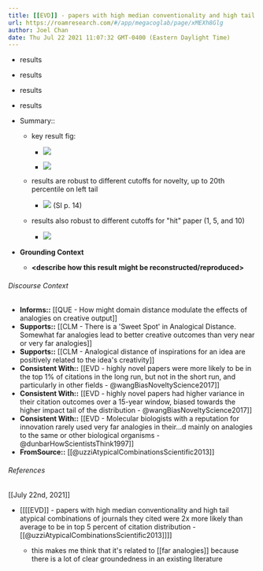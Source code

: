 ```yaml
---
title: [[EVD]] - papers with high median conventionality and high tail atypical combinations of journals they cited were 2x more likely than average to be in top 5 percent of citation distribution - [[@uzziAtypicalCombinationsScientific2013]]
url: https://roamresearch.com/#/app/megacoglab/page/xMEXh8Glg
author: Joel Chan
date: Thu Jul 22 2021 11:07:32 GMT-0400 (Eastern Daylight Time)
---
```


- results
- results
- results
- results
- Summary::

    - key result fig:

        - ![](https://firebasestorage.googleapis.com/v0/b/firescript-577a2.appspot.com/o/imgs%2Fapp%2Fmegacoglab%2FYYJrres1L2.png?alt=media&token=a222deac-7acf-41e5-9cf1-9cec07eaade8)

        - ![](https://firebasestorage.googleapis.com/v0/b/firescript-577a2.appspot.com/o/imgs%2Fapp%2Fmegacoglab%2FKiglEtvW2U.png?alt=media&token=95d356b5-e3e9-4806-91b2-fcd16847ee9a)

    - results are robust to different cutoffs for novelty, up to 20th percentile on left tail

        - ![](https://firebasestorage.googleapis.com/v0/b/firescript-577a2.appspot.com/o/imgs%2Fapp%2Fmegacoglab%2Fca2mlAV8CN.png?alt=media&token=ebb4fb77-2935-470a-aa36-6a8b86bee908) (SI p. 14)

    - results also robust to different cutoffs for "hit" paper (1, 5, and 10)

        - ![](https://firebasestorage.googleapis.com/v0/b/firescript-577a2.appspot.com/o/imgs%2Fapp%2Fmegacoglab%2F9irFM3pnN1.png?alt=media&token=7d91e719-7853-4f8a-9919-899652b0f081)
- **Grounding Context**

    - __<describe how this result might be reconstructed/reproduced>__

###### Discourse Context

- **Informs::** [[QUE - How might domain distance modulate the effects of analogies on creative output]]
- **Supports::** [[CLM - There is a 'Sweet Spot' in Analogical Distance. Somewhat far analogies lead to better creative outcomes than very near or very far analogies]]
- **Supports::** [[CLM - Analogical distance of inspirations for an idea are positively related to the idea's creativity]]
- **Consistent With::** [[EVD - highly novel papers were more likely to be in the top 1% of citations in the long run, but not in the short run, and particularly in other fields - @wangBiasNoveltyScience2017]]
- **Consistent With::** [[EVD - highly novel papers had higher variance in their citation outcomes over a 15-year window, biased towards the higher impact tail of the distribution - @wangBiasNoveltyScience2017]]
- **Consistent With::** [[EVD - Molecular biologists with a reputation for innovation rarely used very far analogies in their...d mainly on analogies to the same or other biological organisms - @dunbarHowScientistsThink1997]]
- **FromSource::** [[@uzziAtypicalCombinationsScientific2013]]

###### References

[[July 22nd, 2021]]

- [[[[EVD]] - papers with high median conventionality and high tail atypical combinations of journals they cited were 2x more likely than average to be in top 5 percent of citation distribution - [[@uzziAtypicalCombinationsScientific2013]]]]

    - this makes me think that it's related to [[far analogies]] because there is a lot of clear groundedness in an existing literature
